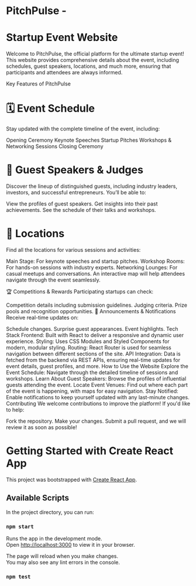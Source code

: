 # PitchPulse - 
# Startup Event Website

Welcome to PitchPulse, the official platform for the ultimate startup event! This website provides comprehensive details about the event, including schedules, guest speakers, locations, and much more, ensuring that participants and attendees are always informed.

Key Features of PitchPulse
# 🗓 Event Schedule
Stay updated with the complete timeline of the event, including:

Opening Ceremony
Keynote Speeches
Startup Pitches
Workshops & Networking Sessions
Closing Ceremony
# 🎤 Guest Speakers & Judges
Discover the lineup of distinguished guests, including industry leaders, investors, and successful entrepreneurs. You’ll be able to:

View the profiles of guest speakers.
Get insights into their past achievements.
See the schedule of their talks and workshops.
# 📍 Locations
Find all the locations for various sessions and activities:

Main Stage: For keynote speeches and startup pitches.
Workshop Rooms: For hands-on sessions with industry experts.
Networking Lounges: For casual meetups and conversations.
An interactive map will help attendees navigate through the event seamlessly.

🏆 Competitions & Rewards
Participating startups can check:

Competition details including submission guidelines.
Judging criteria.
Prize pools and recognition opportunities.
📢 Announcements & Notifications
Receive real-time updates on:

Schedule changes.
Surprise guest appearances.
Event highlights.
Tech Stack
Frontend: Built with React to deliver a responsive and dynamic user experience.
Styling: Uses CSS Modules and Styled Components for modern, modular styling.
Routing: React Router is used for seamless navigation between different sections of the site.
API Integration: Data is fetched from the backend via REST APIs, ensuring real-time updates for event details, guest profiles, and more.
How to Use the Website
Explore the Event Schedule: Navigate through the detailed timeline of sessions and workshops.
Learn About Guest Speakers: Browse the profiles of influential guests attending the event.
Locate Event Venues: Find out where each part of the event is happening, with maps for easy navigation.
Stay Notified: Enable notifications to keep yourself updated with any last-minute changes.
Contributing
We welcome contributions to improve the platform! If you'd like to help:

Fork the repository.
Make your changes.
Submit a pull request, and we will review it as soon as possible!


# Getting Started with Create React App

This project was bootstrapped with [Create React App](https://github.com/facebook/create-react-app).

## Available Scripts

In the project directory, you can run:

### `npm start`

Runs the app in the development mode.\
Open [http://localhost:3000](http://localhost:3000) to view it in your browser.

The page will reload when you make changes.\
You may also see any lint errors in the console.

### `npm test`


